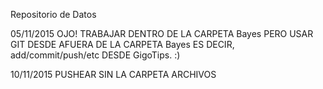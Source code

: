 Repositorio de Datos

05/11/2015 OJO! TRABAJAR DENTRO DE LA CARPETA Bayes
		   PERO USAR GIT DESDE AFUERA DE LA CARPETA Bayes 
		   ES DECIR, add/commit/push/etc DESDE GigoTips.
		   :)

10/11/2015 PUSHEAR SIN LA CARPETA ARCHIVOS

